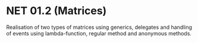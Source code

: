 # NET 01.2 (Matrices)
Realisation of two types of matrices using generics, delegates and handling of events using lambda-function, regular method and anonymous methods.
